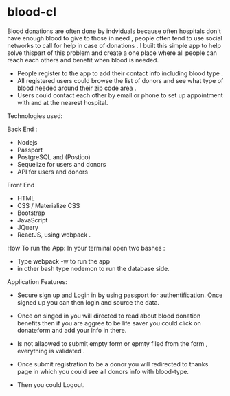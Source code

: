 # blood-cl

Blood donations are often done by indviduals because often hospitals don't have enough blood to give to those in need , people often tend to use social networks to call for help in case of donations . I built this simple app to help solve thispart of this problem and create a one place where all people can reach each others and benefit when blood is needed.



  
  
  + People register to the app to add their contact info including blood type .
  + All registered users could browse the list of donors and see what type of blood needed around their zip code area .
  + Users could contact each other by email or phone to set up appointment with and at the nearest hospital. 


Technologies used:

Back End :

 + Nodejs 
 + Passport
 + PostgreSQL and (Postico)
 + Sequelize for users and donors
 + API for users and donors

Front End
 + HTML 
 + CSS / Materialize CSS
 + Bootstrap
 + JavaScript
 + JQuery 
 + ReactJS, using webpack .

How To run the App:
In your terminal open two bashes :
   + Type webpack -w to run the app
   + in other bash type nodemon to run the database side. 

 Application Features:

  + Secure sign up and Login in by using passport for authentification.  Once signed up you can then login and source the data.
  + Once on singed in you will directed to read about blood donation benefits then if you are aggree to be life saver you could click on donateform and add your info in there.
  + Is not allaowed to submit empty form or epmty filed from the form , everything is validated .
  
  + Once submit registration to be a donor you will redirected to thanks page in which you could see all donors info with blood-type.
  + Then you could Logout.


